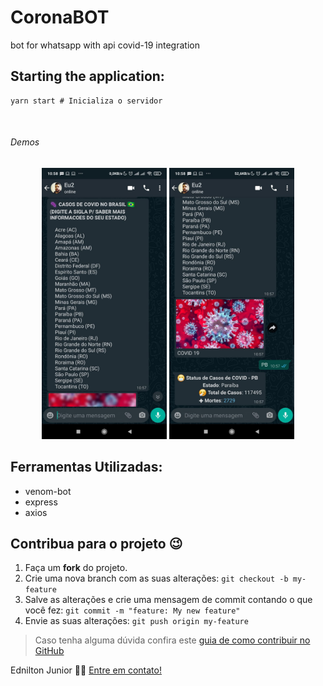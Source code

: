<h1>CoronaBOT</h1>
<span>
bot for whatsapp with api covid-19 integration</span>



## Starting the application:

```
yarn start # Inicializa o servidor
```

</br>

<h6>Demos</h6>
<p align="center">
<img src="/img/print.jpeg" alt="Print" width="200px"/>
<img src="/img/print2.jpeg" alt="Print 2" width="200px"/>

</p>

## Ferramentas Utilizadas:
<ul>
  <li>venom-bot</li>
  <li>express</li>
  <li>axios</li>
</ul>


## Contribua para o projeto 😉

1. Faça um **fork** do projeto.
2. Crie uma nova branch com as suas alterações: `git checkout -b my-feature`
3. Salve as alterações e crie uma mensagem de commit contando o que você fez: `git commit -m "feature: My new feature"`
4. Envie as suas alterações: `git push origin my-feature`
> Caso tenha alguma dúvida confira este [guia de como contribuir no GitHub](https://github.com/firstcontributions/first-contributions)


Ednilton Junior 👋🏽 [Entre em contato!](https://www.linkedin.com/in/ednilton-junior-414b93138/)
